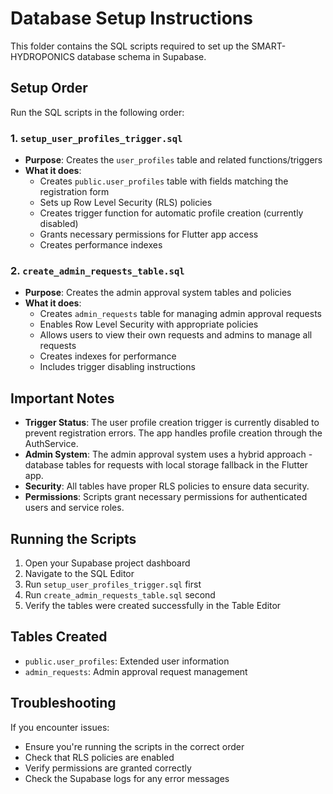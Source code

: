 # Database Setup Instructions

This folder contains the SQL scripts required to set up the SMART-HYDROPONICS database schema in Supabase.

## Setup Order

Run the SQL scripts in the following order:

### 1. `setup_user_profiles_trigger.sql`
- **Purpose**: Creates the `user_profiles` table and related functions/triggers
- **What it does**:
  - Creates `public.user_profiles` table with fields matching the registration form
  - Sets up Row Level Security (RLS) policies
  - Creates trigger function for automatic profile creation (currently disabled)
  - Grants necessary permissions for Flutter app access
  - Creates performance indexes

### 2. `create_admin_requests_table.sql`
- **Purpose**: Creates the admin approval system tables and policies
- **What it does**:
  - Creates `admin_requests` table for managing admin approval requests
  - Enables Row Level Security with appropriate policies
  - Allows users to view their own requests and admins to manage all requests
  - Creates indexes for performance
  - Includes trigger disabling instructions

## Important Notes

- **Trigger Status**: The user profile creation trigger is currently disabled to prevent registration errors. The app handles profile creation through the AuthService.
- **Admin System**: The admin approval system uses a hybrid approach - database tables for requests with local storage fallback in the Flutter app.
- **Security**: All tables have proper RLS policies to ensure data security.
- **Permissions**: Scripts grant necessary permissions for authenticated users and service roles.

## Running the Scripts

1. Open your Supabase project dashboard
2. Navigate to the SQL Editor
3. Run `setup_user_profiles_trigger.sql` first
4. Run `create_admin_requests_table.sql` second
5. Verify the tables were created successfully in the Table Editor

## Tables Created

- `public.user_profiles`: Extended user information
- `admin_requests`: Admin approval request management

## Troubleshooting

If you encounter issues:
- Ensure you're running the scripts in the correct order
- Check that RLS policies are enabled
- Verify permissions are granted correctly
- Check the Supabase logs for any error messages